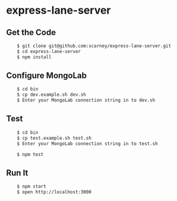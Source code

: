 # express-lane-server

## Get the Code

```bash
    $ git clone git@github.com:scarney/express-lane-server.git
    $ cd express-lane-server
    $ npm install
```
    
## Configure MongoLab

```bash
    $ cd bin
    $ cp dev.example.sh dev.sh
    $ Enter your MongoLab connection string in to dev.sh
```

## Test

```bash
    $ cd bin
    $ cp test.example.sh test.sh
    $ Enter your MongoLab connection string in to test.sh
```

```bash
    $ npm test
```

## Run It

```bash
    $ npm start
    $ open http://localhost:3000
```   